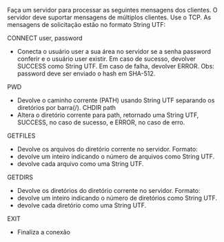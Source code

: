 Faça um servidor para processar as seguintes mensagens dos clientes. O servidor deve suportar mensagens
de múltiplos clientes. Use o TCP. As mensagens de solicitação estão no formato String UTF:

CONNECT user, password
* Conecta o usuário user a sua área no servidor se a senha password conferir e o usuário user existir. Em caso de
sucesso, devolver SUCCESS como String UTF. Em caso de falha, devolver ERROR. Obs: password deve ser enviado
o hash em SHA-512.

PWD
* Devolve o caminho corrente (PATH) usando String UTF separando os diretórios por barra(/).
CHDIR path
* Altera o diretório corrente para path, retornado uma String UTF, SUCCESS, no caso de sucesso, e ERROR, no caso
de erro.

GETFILES
* Devolve os arquivos do diretório corrente no servidor.
Formato:
* devolve um inteiro indicando o número de arquivos como String UTF.
* devolve cada arquivo como uma String UTF.

GETDIRS
* Devolve os diretórios do diretório corrente no servidor.
Formato:
* devolve um inteiro indicando o número de diretórios como String UTF.
* devolve cada diretório como uma String UTF.

EXIT
* Finaliza a conexão